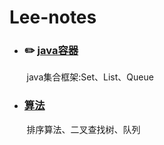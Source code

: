 
# Lee-notes

* ### :pencil2: [java容器](https://github.com/Aroue/Lee-notes/blob/master/Notes/Collection.md) ###  
&nbsp;&nbsp;&nbsp;&nbsp;&nbsp;&nbsp;&nbsp;java集合框架:Set、List、Queue

* ### [算法](https://github.com/Aroue/Lee-notes/blob/master/Notes/Algorithm.md) ###   
&nbsp;&nbsp;&nbsp;&nbsp;&nbsp;&nbsp;&nbsp;排序算法、二叉查找树、队列